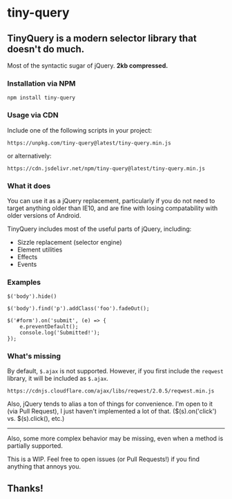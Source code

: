 # tiny-query

## TinyQuery is a modern selector library that doesn't do much.

Most of the syntactic sugar of jQuery. **2kb compressed.**

### Installation via NPM

```
npm install tiny-query
```

### Usage via CDN

Include one of the following scripts in your project:

```
https://unpkg.com/tiny-query@latest/tiny-query.min.js
```

or alternatively:

```
https://cdn.jsdelivr.net/npm/tiny-query@latest/tiny-query.min.js
```

### What it does

You can use it as a jQuery replacement, particularly if you do not need to target anything older than IE10, and are fine with losing compatability with older versions of Android.

TinyQuery includes most of the useful parts of jQuery, including:

- Sizzle replacement (selector engine)
- Element utilities
- Effects
- Events

### Examples

```
$('body').hide()
```

```
$('body').find('p').addClass('foo').fadeOut();
```

```
$('#form').on('submit', (e) => {
	e.preventDefault();
	console.log('Submitted!');
});
```


### What's missing

By default, `$.ajax` is not supported. However, if you first include the `reqwest` library, it will be included as `$.ajax`.

```
https://cdnjs.cloudflare.com/ajax/libs/reqwest/2.0.5/reqwest.min.js
```

Also, jQuery tends to alias a ton of things for convenience. I'm open to it (via Pull Request), I just haven't implemented a lot of that. ($(s).on('click') vs. $(s).click(), etc.)

-----

Also, some more complex behavior may be missing, even when a method is partially supported.

This is a WIP. Feel free to open issues (or Pull Requests!) if you find anything that annoys you.


## Thanks!


